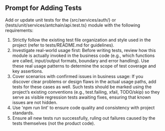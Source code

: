 ## Prompt for Adding Tests

Add or update unit tests for the {src/services/auth/} or {tests/unit/services/antchain/api.test.ts} module with the following requirements:

1. Strictly follow the existing test file organization and style used in the project (refer to tests/README.md for guidelines).
2. Investigate real-world usage first: Before writing tests, review how this module is actually invoked in the business code (e.g., which functions are called, input/output formats, boundary and error handling). Use these real usage patterns to determine the scope of test coverage and key assertions.
3. Cover scenarios with confirmed issues in business usage: If you discover clear problems or design flaws in the actual usage paths, add tests for these cases as well. Such tests should be marked using the project’s existing conventions (e.g., test.failing, xfail, TODO/skip) so they serve as visible regression tests awaiting fixes, ensuring that known issues are not hidden.
4. Use 'npm run lint' to ensure code quality and consistency with project standards.
5. Ensure all new tests run successfully, ruling out failures caused by the tests themselves (not the product code).
